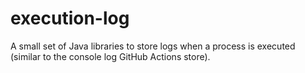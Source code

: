 # execution-log

A small set of Java libraries to store logs when a process is executed
(similar to the console log GitHub Actions store).
